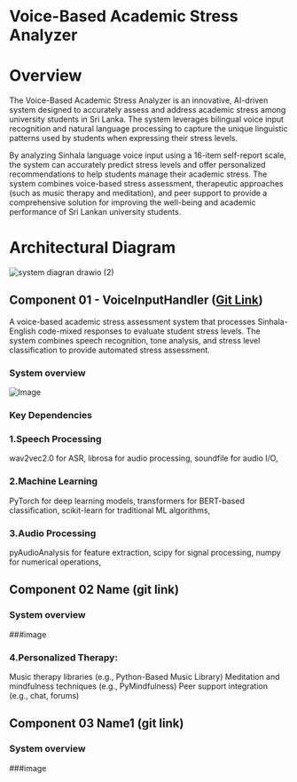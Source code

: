 # Voice-Based Academic Stress Analyzer

# Overview

The Voice-Based Academic Stress Analyzer is an innovative, AI-driven system designed to accurately assess and address academic stress among university students in Sri Lanka. The system leverages bilingual voice input recognition and natural language processing to capture the unique linguistic patterns used by students when expressing their stress levels.

By analyzing Sinhala language voice input using a 16-item self-report scale, the system can accurately predict stress levels and offer personalized recommendations to help students manage their academic stress. The system combines voice-based stress assessment, therapeutic approaches (such as music therapy and meditation), and peer support to provide a comprehensive solution for improving the well-being and academic performance of Sri Lankan university students.

# Architectural Diagram

![system diagran drawio (2)](https://github.com/user-attachments/assets/4a99b0ba-e5d5-47ca-a7a5-7316776114e0)

## Component 01 - VoiceInputHandler ([Git Link](https://github.com/viduthranaweera2001/accedemic-stress-management/tree/feature/stress-score-calculation-new))
A voice-based academic stress assessment system that processes Sinhala-English code-mixed responses to evaluate student stress levels. The system combines speech recognition, tone analysis, and stress level classification to provide automated stress assessment.

### System overview 

![Image](https://github.com/user-attachments/assets/a7702f02-9ca9-4d6d-8582-d8400e18e4b6)

### Key Dependencies

### 1.Speech Processing

wav2vec2.0 for ASR, 
librosa for audio processing, 
soundfile for audio I/O, 

### 2.Machine Learning

PyTorch for deep learning models, 
transformers for BERT-based classification, 
scikit-learn for traditional ML algorithms, 

### 3.Audio Processing

pyAudioAnalysis for feature extraction, 
scipy for signal processing, 
numpy for numerical operations, 

## Component 02 Name (git link)

### System overview 

###image

### 4.Personalized Therapy:

Music therapy libraries (e.g., Python-Based Music Library)
Meditation and mindfulness techniques (e.g., PyMindfulness)
Peer support integration (e.g., chat, forums)


## Component 03 Name1 (git link)

### System overview 

###image
  
